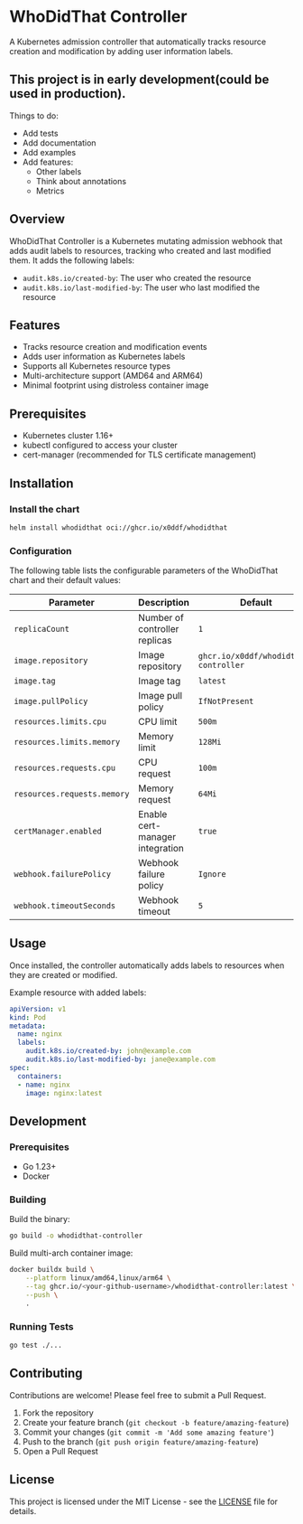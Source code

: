 # WhoDidThat Controller

A Kubernetes admission controller that automatically tracks resource creation and modification by adding user information labels.

## This project is in early development(could be used in production).
Things to do:
- Add tests
- Add documentation
- Add examples
- Add features:
    - Other labels
    - Think about annotations
    - Metrics


## Overview

WhoDidThat Controller is a Kubernetes mutating admission webhook that adds audit labels to resources, tracking who created and last modified them. It adds the following labels:
- `audit.k8s.io/created-by`: The user who created the resource
- `audit.k8s.io/last-modified-by`: The user who last modified the resource

## Features

- Tracks resource creation and modification events
- Adds user information as Kubernetes labels
- Supports all Kubernetes resource types
- Multi-architecture support (AMD64 and ARM64)
- Minimal footprint using distroless container image

## Prerequisites

- Kubernetes cluster 1.16+
- kubectl configured to access your cluster
- cert-manager (recommended for TLS certificate management)

## Installation

### Install the chart

```bash
helm install whodidthat oci://ghcr.io/x0ddf/whodidthat
```

### Configuration

The following table lists the configurable parameters of the WhoDidThat chart and their default values:

| Parameter | Description | Default |
|-----------|-------------|---------|
| `replicaCount` | Number of controller replicas | `1` |
| `image.repository` | Image repository | `ghcr.io/x0ddf/whodidthat-controller` |
| `image.tag` | Image tag | `latest` |
| `image.pullPolicy` | Image pull policy | `IfNotPresent` |
| `resources.limits.cpu` | CPU limit | `500m` |
| `resources.limits.memory` | Memory limit | `128Mi` |
| `resources.requests.cpu` | CPU request | `100m` |
| `resources.requests.memory` | Memory request | `64Mi` |
| `certManager.enabled` | Enable cert-manager integration | `true` |
| `webhook.failurePolicy` | Webhook failure policy | `Ignore` |
| `webhook.timeoutSeconds` | Webhook timeout | `5` |

## Usage

Once installed, the controller automatically adds labels to resources when they are created or modified.

Example resource with added labels:

```yaml
apiVersion: v1
kind: Pod
metadata:
  name: nginx
  labels:
    audit.k8s.io/created-by: john@example.com
    audit.k8s.io/last-modified-by: jane@example.com
spec:
  containers:
  - name: nginx
    image: nginx:latest
```

## Development

### Prerequisites

- Go 1.23+
- Docker

### Building

Build the binary:
```bash
go build -o whodidthat-controller
```

Build multi-arch container image:
```bash
docker buildx build \
    --platform linux/amd64,linux/arm64 \
    --tag ghcr.io/<your-github-username>/whodidthat-controller:latest \
    --push \
    .
```

### Running Tests

```bash
go test ./...
```

## Contributing

Contributions are welcome! Please feel free to submit a Pull Request.

1. Fork the repository
2. Create your feature branch (`git checkout -b feature/amazing-feature`)
3. Commit your changes (`git commit -m 'Add some amazing feature'`)
4. Push to the branch (`git push origin feature/amazing-feature`)
5. Open a Pull Request

## License

This project is licensed under the MIT License - see the [LICENSE](LICENSE) file for details.


